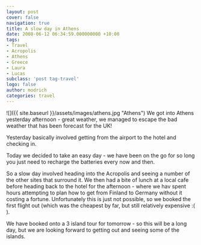 ```yaml
---
layout: post
cover: false
navigation: true
title: A slow day in Athens
date: 2008-06-12 06:34:59.000000000 +10:00
tags: 
- Travel
- Acropolis
- Athens
- Greece
- Laura
- Lucas
subclass: 'post tag-travel'
logo: false
author: modrich
categories: travel
---
```

![]({{ site.baseurl }}/assets/images/athens.jpg "Athens")
We got into Athens yesterday afternoon - great weather, we managed to escape the bad weather that has been forecast for the UK!

Yesterday basically involved getting from the airport to the hotel and checking in.

Today we decided to take an easy day - we have been on the go for so long you just need to recharge the batteries every now and then.

So a slow day involved heading into the Acropolis and seeing a number of the other sites that surround it. We then had a bite of lunch at a local cafe before heading back to the hotel for the afternoon - where we hav spent hours attempting to plan how to get from Finland to Germany without it costing a fortune. Unfortunately this is just not possible, so we booked the first flight out (which was the cheapest by far, but still relatively expensive :( ).

We have booked onto a 3 island tour for tomorrow - so this will be a long day, but we are looking forward to getting out and seeing some of the islands.

